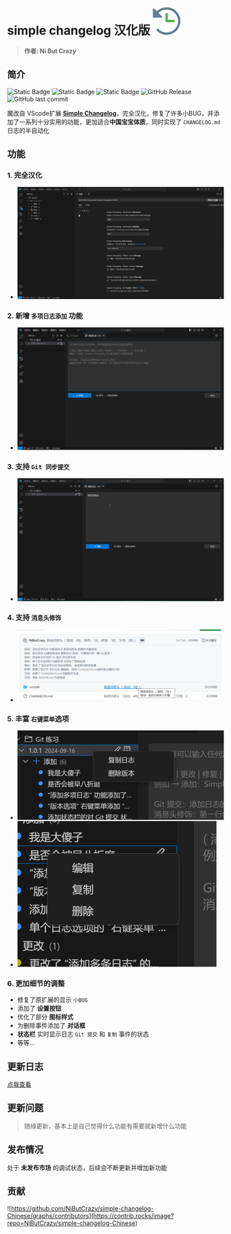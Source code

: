 # simple changelog 汉化版 ![icon](assets/icon/icon-x64.png)
> **作者: Ni But Crazy**
## 简介
![Static Badge](https://img.shields.io/badge/%E8%AF%AD%E8%A8%80-%E4%B8%AD%E6%96%87-orange)
![Static Badge](https://img.shields.io/badge/%E6%8F%92%E4%BB%B6-VScode-blue?logo=javascript&logoColor=blue)
![Static Badge](https://img.shields.io/badge/%E7%B1%BB%E5%9E%8B-%E9%AD%94%E6%94%B9-purple)
![GitHub Release](https://img.shields.io/github/v/release/NiButCrazy/simple-changelog-Chinese?display_name=release)
![GitHub last commit](https://img.shields.io/github/last-commit/NiButCrazy/simple-changelog-Chinese?label=%E6%9B%B4%E6%96%B0%E6%97%B6%E9%97%B4)

魔改自 VScode扩展 **[Simple Changelog](https://github.com/tobiaswaelde/vscode-simple-changelog)**，完全汉化，修复了许多小BUG，并添加了一系列十分实用的功能，更加适合**中国宝宝体质**，同时实现了 `CHANGELOG.md` 日志的半自动化

## 功能
### 1. 完全汉化
- ![图片](/assets/readme/simple%20changelog%20中文测试.gif)

### 2. 新增 `多项日志添加` 功能
- ![图片](/assets/readme/屏幕截图%202024-09-17%20180820.png) 

### 3. 支持 `Git 同步提交`
- ![图片](/assets/readme/simple%20changelog%20中文测试2.gif)

### 4. 支持 `消息头修饰`
- ![图片](/assets/readme/屏幕截图%202024-09-17%20171139.png)

### 5. 丰富 `右键菜单`选项
- ![图片](/assets/readme/屏幕截图%202024-09-17%20182308.png)
- ![图片](/assets/readme/屏幕截图%202024-09-17%20182319.png)

### 6. 更加细节的调整
- 修复了原扩展的显示 `小BUG`
- 添加了 **设置按钮**
- 优化了部分 **图标样式**
- 为删除事件添加了 **对话框**
- **状态栏** 实时显示日志 `Git 提交` 和 `复制` 事件的状态
- 等等...

## 更新日志
[点我查看](https://github.com/NiButCrazy/simple-changelog-Chinese/blob/main/CHANGELOG.md)

## 更新问题
>随缘更新，基本上是自己觉得什么功能有需要就新增什么功能

## 发布情况
处于 **未发布市场** 的调试状态，后续会不断更新并增加新功能 

## 贡献
![https://github.com/NiButCrazy/simple-changelog-Chinese/graphs/contributors](https://contrib.rocks/image?repo=NiButCrazy/simple-changelog-Chinese)
